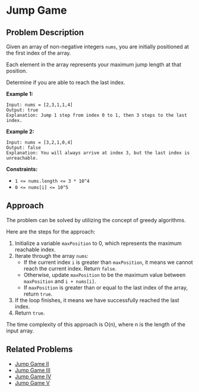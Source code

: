 
# Jump Game

## Problem Description

Given an array of non-negative integers `nums`, you are initially positioned at the first index of the array.

Each element in the array represents your maximum jump length at that position.

Determine if you are able to reach the last index.

**Example 1:**
```
Input: nums = [2,3,1,1,4]
Output: true
Explanation: Jump 1 step from index 0 to 1, then 3 steps to the last index.
```
**Example 2:**
```
Input: nums = [3,2,1,0,4]
Output: false
Explanation: You will always arrive at index 3, but the last index is unreachable.
```
**Constraints:**

- `1 <= nums.length <= 3 * 10^4`
- `0 <= nums[i] <= 10^5`

## Approach

The problem can be solved by utilizing the concept of greedy algorithms.

Here are the steps for the approach:

1. Initialize a variable `maxPosition` to 0, which represents the maximum reachable index.
2. Iterate through the array `nums`:
   - If the current index `i` is greater than `maxPosition`, it means we cannot reach the current index. Return `false`.
   - Otherwise, update `maxPosition` to be the maximum value between `maxPosition` and `i + nums[i]`.
   - If `maxPosition` is greater than or equal to the last index of the array, return `true`.
3. If the loop finishes, it means we have successfully reached the last index.
4. Return `true`.

The time complexity of this approach is O(n), where n is the length of the input array.

## Related Problems

- [Jump Game II](https://leetcode.com/problems/jump-game-ii/)
- [Jump Game III](https://leetcode.com/problems/jump-game-iii/)
- [Jump Game IV](https://leetcode.com/problems/jump-game-iv/)
- [Jump Game V](https://leetcode.com/problems/jump-game-v/)

